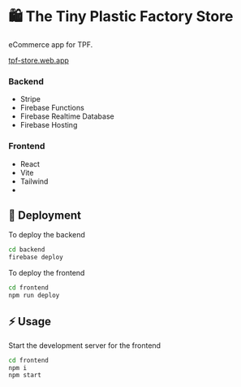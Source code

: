 
# 🛍 The Tiny Plastic Factory Store

eCommerce app for TPF.

[tpf-store.web.app](https://tpf-store.web.app)

### Backend

- Stripe
- Firebase Functions
- Firebase Realtime Database
- Firebase Hosting

### Frontend

- React
- Vite
- Tailwind
- 
## 🚀 Deployment

To deploy the backend

```bash
cd backend
firebase deploy 
```

To deploy the frontend

```bash
cd frontend
npm run deploy 
```
## ⚡️ Usage

Start the development server for the frontend

```bash
cd frontend
npm i
npm start
```

